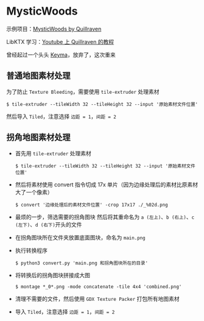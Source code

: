 # MysticWoods

示例项目：[MysticWoods by Quillraven](https://github.com/Quillraven/MysticWoods)

LibKTX 学习：[Youtube 上 Quillraven 的教程](https://www.youtube.com/playlist?list=PLTKHCDn5RKK-_mX0s8BJNz7pQecR25689)

曾经起过一个头头 [Keyma](https://github.com/freeze-dolphin/archives/blob/master/archived/repositories/Kegma.zip)，放弃了，这次重来

## 普通地图素材处理

为了防止 `Texture Bleeding`，需要使用 `tile-extruder` 处理素材

```shell
$ tile-extruder --tileWidth 32 --tileHeight 32 --input '原始素材文件位置'
```

然后导入 `Tiled`，注意选择 `边距 = 1`，`间距 = 2`

## 拐角地图素材处理

- 首先用 `tile-extruder` 处理素材

    ```shell
    $ tile-extruder --tileWidth 32 --tileHeight 32 --input '原始素材文件位置'
    ```

- 然后将素材使用 convert 指令切成 17x 单片（因为边缘处理后的素材比原素材大了一个像素）

    ```shell
    $ convert '边缘处理后的素材文件位置' -crop 17x17 ./_%02d.png
    ```

- 最烦的一步，筛选需要的拐角图块
  然后将其重命名为 `a (左上)`、`b (右上)`、`c (左下)`、`d (右下)`开头的文件

- 在拐角图块所在文件夹放置底面图块，命名为 `main.png`

- 执行转换程序

    ```shell
    $ python3 convert.py 'main.png 和拐角图块所在的目录'
    ```

- 将转换后的拐角图块拼接成大图

    ```shell
    $ montage *_0*.png -mode concatenate -tile 4x4 'combined.png'
    ```

- 清理不需要的文件，然后使用 `GDX Texture Packer` 打包所有地图素材

- 导入 `Tiled`，注意选择 `边距 = 1`，`间距 = 2`
